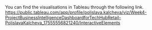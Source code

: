 You can find the visualisations in Tableau through the following link.
https://public.tableau.com/app/profile/polislava.kalcheva/viz/Week4-ProjectBusinessIntelligenceDashboardforTechHubRetail-PolislavaKalcheva_17555556821240/InteractiveElements 
